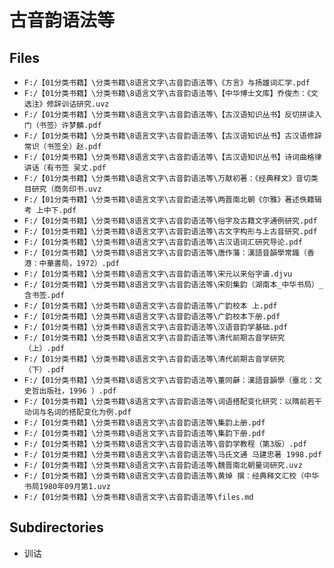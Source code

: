 # 古音韵语法等

## Files

- `F:/【01分类书籍】\分类书籍\8语言文字\古音韵语法等\《方言》与扬雄词汇学.pdf`
- `F:/【01分类书籍】\分类书籍\8语言文字\古音韵语法等\【中华博士文库】乔俊杰：《文选注》修辞训诂研究.uvz`
- `F:/【01分类书籍】\分类书籍\8语言文字\古音韵语法等\【古汉语知识丛书】反切拼读入门（书签）许梦麟.pdf`
- `F:/【01分类书籍】\分类书籍\8语言文字\古音韵语法等\【古汉语知识丛书】古汉语修辞常识（书签全）赵.pdf`
- `F:/【01分类书籍】\分类书籍\8语言文字\古音韵语法等\【古汉语知识丛书】诗词曲格律讲话（有书签 吴丈.pdf`
- `F:/【01分类书籍】\分类书籍\8语言文字\古音韵语法等\万献初著：《经典释文》音切类目研究（商务印书.uvz`
- `F:/【01分类书籍】\分类书籍\8语言文字\古音韵语法等\两晋南北朝《尔雅》著述佚籍辑考 上中下.pdf`
- `F:/【01分类书籍】\分类书籍\8语言文字\古音韵语法等\俗字及古籍文字通例研究.pdf`
- `F:/【01分类书籍】\分类书籍\8语言文字\古音韵语法等\古文字构形与上古音研究.pdf`
- `F:/【01分类书籍】\分类书籍\8语言文字\古音韵语法等\古汉语词汇研究导论.pdf`
- `F:/【01分类书籍】\分类书籍\8语言文字\古音韵语法等\唐作藩：漢語音韻學常識（香港：中華書局，1972）.pdf`
- `F:/【01分类书籍】\分类书籍\8语言文字\古音韵语法等\宋元以来俗字谱.djvu`
- `F:/【01分类书籍】\分类书籍\8语言文字\古音韵语法等\宋刻集韵（湖南本_中华书局）_含书签.pdf`
- `F:/【01分类书籍】\分类书籍\8语言文字\古音韵语法等\广韵校本 上.pdf`
- `F:/【01分类书籍】\分类书籍\8语言文字\古音韵语法等\广韵校本下册.pdf`
- `F:/【01分类书籍】\分类书籍\8语言文字\古音韵语法等\汉语音韵学基础.pdf`
- `F:/【01分类书籍】\分类书籍\8语言文字\古音韵语法等\清代前期古音学研究 （上）.pdf`
- `F:/【01分类书籍】\分类书籍\8语言文字\古音韵语法等\清代前期古音学研究 （下）.pdf`
- `F:/【01分类书籍】\分类书籍\8语言文字\古音韵语法等\董同龢：漢語音韻學（臺北：文史哲出版社，1996 ）.pdf`
- `F:/【01分类书籍】\分类书籍\8语言文字\古音韵语法等\词语搭配变化研究：以隋前若干动词与名词的搭配变化为例.pdf`
- `F:/【01分类书籍】\分类书籍\8语言文字\古音韵语法等\集韵上册.pdf`
- `F:/【01分类书籍】\分类书籍\8语言文字\古音韵语法等\集韵下册.pdf`
- `F:/【01分类书籍】\分类书籍\8语言文字\古音韵语法等\音韵学教程（第3版）.pdf`
- `F:/【01分类书籍】\分类书籍\8语言文字\古音韵语法等\马氏文通 马建忠著 1998.pdf`
- `F:/【01分类书籍】\分类书籍\8语言文字\古音韵语法等\魏晋南北朝量词研究.uvz`
- `F:/【01分类书籍】\分类书籍\8语言文字\古音韵语法等\黄焯 撰：经典释文汇校（中华书局1980年09月第1.uvz`
- `F:/【01分类书籍】\分类书籍\8语言文字\古音韵语法等\files.md`

## Subdirectories

- 训诂
